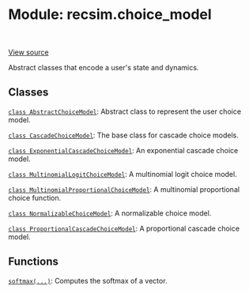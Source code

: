 <div itemscope itemtype="http://developers.google.com/ReferenceObject">
<meta itemprop="name" content="recsim.choice_model" />
<meta itemprop="path" content="Stable" />
</div>

# Module: recsim.choice_model

<table class="tfo-notebook-buttons tfo-api" align="left">
</table>

<a target="_blank" href="https://github.com/google-research/recsim/tree/master/recsim//choice_model.py">View
source</a>

Abstract classes that encode a user's state and dynamics.

<!-- Placeholder for "Used in" -->

## Classes

[`class AbstractChoiceModel`](../recsim/choice_model/AbstractChoiceModel.md):
Abstract class to represent the user choice model.

[`class CascadeChoiceModel`](../recsim/choice_model/CascadeChoiceModel.md): The
base class for cascade choice models.

[`class ExponentialCascadeChoiceModel`](../recsim/choice_model/ExponentialCascadeChoiceModel.md):
An exponential cascade choice model.

[`class MultinomialLogitChoiceModel`](../recsim/choice_model/MultinomialLogitChoiceModel.md):
A multinomial logit choice model.

[`class MultinomialProportionalChoiceModel`](../recsim/choice_model/MultinomialProportionalChoiceModel.md):
A multinomial proportional choice function.

[`class NormalizableChoiceModel`](../recsim/choice_model/NormalizableChoiceModel.md):
A normalizable choice model.

[`class ProportionalCascadeChoiceModel`](../recsim/choice_model/ProportionalCascadeChoiceModel.md):
A proportional cascade choice model.

## Functions

[`softmax(...)`](../recsim/choice_model/softmax.md): Computes the softmax of a
vector.
